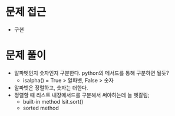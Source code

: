 # 문제 접근
- 구현

# 문제 풀이
- 알파벳인지 숫자인지 구분한다. python의 메서드를 통해 구분하면 될듯?
  - isalpha() = True > 알파벳, False > 숫자
- 알파벳은 정렬하고, 숫자는 더한다.
- 정렬할 때 리스트 내장메서드를 구분해서 써야하는데 늘 헷갈림;
  - built-in method lsit.sort()
  - sorted method
